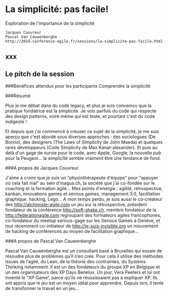 # La simplicité: pas facile!
Exploration de l'importance de la simplicité

    Jacques Couvreur
    Pascal Van Cauwenberghe
    http://2014.conference-agile.fr/sessions/la-simplicite-pas-facile.html

## xxx

## Le pitch de la session
###Bénéfices attendus pour les participants
Comprendre la simplicité

###Résumé

Plus je me débat dans du code legacy, et plus je suis convaincu que la pratique fondatrice est la simplicité. Je vois parfois du code qui respecte des design patterns, voire même qui est testé, et pourtant c'est du code indigeste !

Et depuis que j'ai commencé à creuser ce sujet de la simplicité, je me suis aperçu que c'est abordé sous diverses approches : des sociologues (De Bonno), des designers (The Laws of Simplicity de John Maeda) et quelques rares développeurs (Code Simplicity de Max Kanat-alexander). Et puis au delà d'un gage de survie pour le code, avec Apple, Google, la nouvelle pub pour la Peugeot… la simplicité semble vraiment être une tendance de fond.

###A propos de Jacques Couvreur

J'aime à croire que je suis un "physiothérapeute d'équipe" pour "appuyer où cela fait mal" au sein d'inagua.ch, la société que j'ai co-fondée sur le coaching et la formation agile... Mes points d'energie : agilité, rétrospective, kanban, innovations games et serious games, management 3.0, facilitation graphique. hacking, Lego... A mon temps perdu, je suis aussi le co-créateur des http://alchimiste-agile.com un jeu sur la rétrospective, président fondateur de la conférence http://soft-shake.ch, membre fondateur de la http://federationagile.com regroupant des formateurs agiles francophones, co-fondateur du meetup serious-gage sur les Serious Games à Genève, et tout récemment co-initiateur de http://je-suis-invisible.org un mouvement de hacking de conférences au moyen de facilitation graphique...

###A propos de Pascal Van Cauwenberghe

Pascal Van Cauwenberghe est un consultant basé à Bruxelles qui essaie de résoudre plus de problèmes qu’il n’en crée. Pour cela il utilise des méthodes issues de l’agile, du Lean, de la théorie des contraintes, du Systems Thinking notamment. Il est un des fondateurs du groupe XP en Belgique et un des organisateurs des XP Days Benelux. Un jour, Vera Peeters et lui ont inventé le “XP Game“, parce qu’ils ne réussissaient pas à expliquer XP. Ils ont appris que le jeu est un moyen idéal pour apprendre. Depuis lors, il tente de transformer le travail en un jeu...
